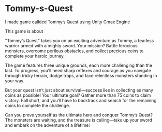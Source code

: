 # Tommy-s-Quest
I made game callded Tommy’s Quest using Unity Gmae Engine 

This game is about 

"Tommy’s Quest" takes you on an exciting adventure as Tommy, a fearless warrior armed with a mighty sword. Your mission? Battle ferocious monsters, overcome perilous obstacles, and collect precious coins to complete your heroic journey.

The game features three unique grounds, each more challenging than the last. To progress, you’ll need sharp reflexes and courage as you navigate through tricky terrain, dodge traps, and face relentless monsters standing in your way.

But your quest isn’t just about survival—success lies in collecting as many coins as possible! Your ultimate goal? Gather more than 75 coins to claim victory. Fall short, and you’ll have to backtrack and search for the remaining coins to complete the challenge.

Can you prove yourself as the ultimate hero and conquer Tommy’s Quest? The monsters are waiting, and the treasure is calling—take up your sword and embark on the adventure of a lifetime!

